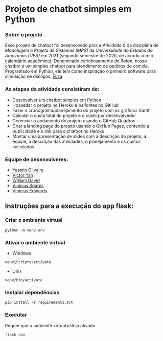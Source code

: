 # Projeto de chatbot simples em Python

### Sobre o projeto
Esse projeto de chatbot foi desenvolvido para a *Atividade 6* da disciplina de *Modelagem e Projeto de Sistemas (MPS)* da *Universidade do Estados do Amazonas (UEA)* em 2021 (segundo semestre de 2020, de acordo com o calendário acadêmico).
Denominado carinhosamente de Roton, nosso chatbot é um simples chatbot para atendimento de pedidos de comida. Programado em Python, ele tem como inspiração o primeiro software para simulação de diálogos, [Eliza](https://pt.wikipedia.org/wiki/ELIZA).

### As etapas da atividade consistiram de:
  - Desenvolver um chatbot simples em Python
  - Hospedar o projeto no Heroku e os fontes no GitHub
  - Fazer o cronograma/planejamento do projeto com os gráficos Gantt
  - Calcular o custo total do projeto e o custo por desenvolvedor
  - Gerenciar o andamento do projeto usando o GitHub Quadros
  - Criar a landing page do projeto usando o GitHub Pages, contendo a publicidade e o link para o chatbot no Heroku
  - Montar uma apresentação de slides com a descrição do projeto, a equipe, a descrição das atividades, o planejamento e os custos calculados

### Equipe de desenvolveres:
  - [Yasmin Oliveira](https://github.com/YMMO18)
  - [Victor Yan](https://github.com/Victor7095)
  - [William David](https://github.com/WillDavid)
  - [Vinícius Soares](https://github.com/Vinicius-Soares)
  - [Vinícius Edwards](https://github.com/EdwardsVinicius)

## Instruções para a execução do app flask:
### Criar o ambiente virtual
```
python -m venv env
```
### Ativar o ambiente virtual
- Windows
```
venv\Scripts\activate
```
- Unix
```
venv/bin/activate
```
### Instalar dependências
```
pip install -r requirements.txt
```
### Executar
Requer que o ambiente virtual esteja ativado
```
flask run
```
